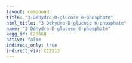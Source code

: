 ```yaml
---
layout: compound
title: "3-Dehydro-D-glucose 6-phosphate"
html_title: "3-Dehydro-D-glucose 6-phosphate"
name: "3-Dehydro-D-glucose 6-phosphate"
kegg_id: C20668
native: false
indirect_only: true
indirect_via: C12213
---
```

